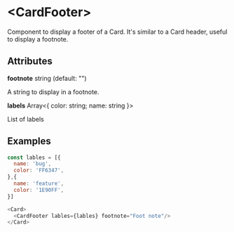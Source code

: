 # &lt;CardFooter&gt;

Component to display a footer of a Card. It's similar to a Card header, useful to display a footnote.

## Attributes

**footnote** string \(default: ""\)

A string to display in a footnote.

**labels** Array&lt;{ color: string; name: string }&gt;

List of labels

## Examples

```js
const lables = [{
  name: 'bug',
  color: 'FF6347',
},{
  name: 'feature',
  color: '1E90FF',
}]

<Card>
  <CardFooter lables={lables} footnote="Foot note"/>
</Card>
```
